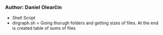 ### Author: Daniel Olearčin
  - Shell Script
  - dirgraph.sh = Going thorugh folders and getting sizes of files. At the end is created table of sums of files
